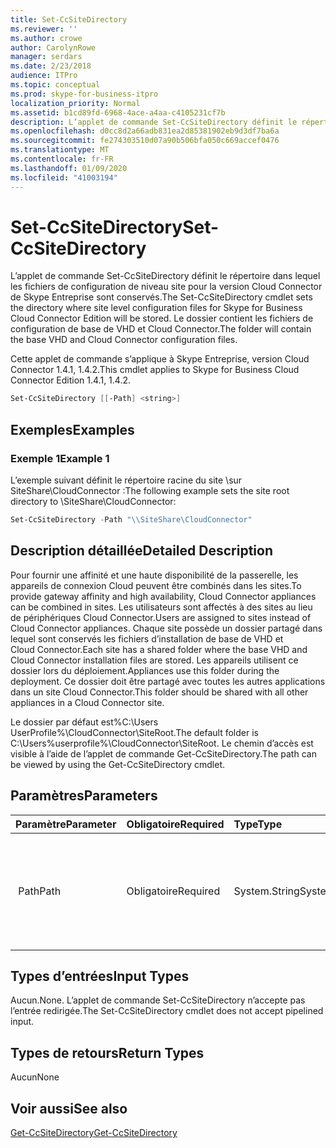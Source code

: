 ```yaml
---
title: Set-CcSiteDirectory
ms.reviewer: ''
ms.author: crowe
author: CarolynRowe
manager: serdars
ms.date: 2/23/2018
audience: ITPro
ms.topic: conceptual
ms.prod: skype-for-business-itpro
localization_priority: Normal
ms.assetid: b1cd89fd-6968-4ace-a4aa-c4105231cf7b
description: L’applet de commande Set-CcSiteDirectory définit le répertoire dans lequel les fichiers de configuration de niveau site pour la version Cloud Connector de Skype Entreprise sont conservés. Le dossier contient les fichiers de configuration de base de VHD et Cloud Connector.
ms.openlocfilehash: d0cc8d2a66adb831ea2d85381902eb9d3df7ba6a
ms.sourcegitcommit: fe274303510d07a90b506bfa050c669accef0476
ms.translationtype: MT
ms.contentlocale: fr-FR
ms.lasthandoff: 01/09/2020
ms.locfileid: "41003194"
---
```

# <a name="set-ccsitedirectory"></a><span data-ttu-id="ed639-104">Set-CcSiteDirectory</span><span class="sxs-lookup"><span data-stu-id="ed639-104">Set-CcSiteDirectory</span></span>
 
<span data-ttu-id="ed639-105">L’applet de commande Set-CcSiteDirectory définit le répertoire dans lequel les fichiers de configuration de niveau site pour la version Cloud Connector de Skype Entreprise sont conservés.</span><span class="sxs-lookup"><span data-stu-id="ed639-105">The Set-CcSiteDirectory cmdlet sets the directory where site level configuration files for Skype for Business Cloud Connector Edition will be stored.</span></span> <span data-ttu-id="ed639-106">Le dossier contient les fichiers de configuration de base de VHD et Cloud Connector.</span><span class="sxs-lookup"><span data-stu-id="ed639-106">The folder will contain the base VHD and Cloud Connector configuration files.</span></span>
  
<span data-ttu-id="ed639-107">Cette applet de commande s’applique à Skype Entreprise, version Cloud Connector 1.4.1, 1.4.2.</span><span class="sxs-lookup"><span data-stu-id="ed639-107">This cmdlet applies to Skype for Business Cloud Connector Edition 1.4.1, 1.4.2.</span></span>
  
```powershell
Set-CcSiteDirectory [[-Path] <string>]
```

## <a name="examples"></a><span data-ttu-id="ed639-108">Exemples</span><span class="sxs-lookup"><span data-stu-id="ed639-108">Examples</span></span>
<span data-ttu-id="ed639-109"><a name="Examples"> </a></span><span class="sxs-lookup"><span data-stu-id="ed639-109"></span></span>

### <a name="example-1"></a><span data-ttu-id="ed639-110">Exemple 1</span><span class="sxs-lookup"><span data-stu-id="ed639-110">Example 1</span></span>

<span data-ttu-id="ed639-111">L’exemple suivant définit le répertoire racine du site \\sur SiteShare\CloudConnector :</span><span class="sxs-lookup"><span data-stu-id="ed639-111">The following example sets the site root directory to \\SiteShare\CloudConnector:</span></span>
  
```powershell
Set-CcSiteDirectory -Path "\\SiteShare\CloudConnector"
```

## <a name="detailed-description"></a><span data-ttu-id="ed639-112">Description détaillée</span><span class="sxs-lookup"><span data-stu-id="ed639-112">Detailed Description</span></span>
<span data-ttu-id="ed639-113"><a name="DetailedDescription"> </a></span><span class="sxs-lookup"><span data-stu-id="ed639-113"></span></span>

<span data-ttu-id="ed639-114">Pour fournir une affinité et une haute disponibilité de la passerelle, les appareils de connexion Cloud peuvent être combinés dans les sites.</span><span class="sxs-lookup"><span data-stu-id="ed639-114">To provide gateway affinity and high availability, Cloud Connector appliances can be combined in sites.</span></span> <span data-ttu-id="ed639-115">Les utilisateurs sont affectés à des sites au lieu de périphériques Cloud Connector.</span><span class="sxs-lookup"><span data-stu-id="ed639-115">Users are assigned to sites instead of Cloud Connector appliances.</span></span> <span data-ttu-id="ed639-116">Chaque site possède un dossier partagé dans lequel sont conservés les fichiers d’installation de base de VHD et Cloud Connector.</span><span class="sxs-lookup"><span data-stu-id="ed639-116">Each site has a shared folder where the base VHD and Cloud Connector installation files are stored.</span></span> <span data-ttu-id="ed639-117">Les appareils utilisent ce dossier lors du déploiement.</span><span class="sxs-lookup"><span data-stu-id="ed639-117">Appliances use this folder during the deployment.</span></span> <span data-ttu-id="ed639-118">Ce dossier doit être partagé avec toutes les autres applications dans un site Cloud Connector.</span><span class="sxs-lookup"><span data-stu-id="ed639-118">This folder should be shared with all other appliances in a Cloud Connector site.</span></span>
  
<span data-ttu-id="ed639-119">Le dossier par défaut est\%C:\Users UserProfile%\CloudConnector\SiteRoot.</span><span class="sxs-lookup"><span data-stu-id="ed639-119">The default folder is C:\Users\%userprofile%\CloudConnector\SiteRoot.</span></span> <span data-ttu-id="ed639-120">Le chemin d’accès est visible à l’aide de l’applet de commande Get-CcSiteDirectory.</span><span class="sxs-lookup"><span data-stu-id="ed639-120">The path can be viewed by using the Get-CcSiteDirectory cmdlet.</span></span>
  
## <a name="parameters"></a><span data-ttu-id="ed639-121">Paramètres</span><span class="sxs-lookup"><span data-stu-id="ed639-121">Parameters</span></span>
<span data-ttu-id="ed639-122"><a name="DetailedDescription"> </a></span><span class="sxs-lookup"><span data-stu-id="ed639-122"></span></span>

|<span data-ttu-id="ed639-123">**Paramètre**</span><span class="sxs-lookup"><span data-stu-id="ed639-123">**Parameter**</span></span>|<span data-ttu-id="ed639-124">**Obligatoire**</span><span class="sxs-lookup"><span data-stu-id="ed639-124">**Required**</span></span>|<span data-ttu-id="ed639-125">**Type**</span><span class="sxs-lookup"><span data-stu-id="ed639-125">**Type**</span></span>|<span data-ttu-id="ed639-126">**Description**</span><span class="sxs-lookup"><span data-stu-id="ed639-126">**Description**</span></span>|
|:-----|:-----|:-----|:-----|
| <span data-ttu-id="ed639-127"> Path</span><span class="sxs-lookup"><span data-stu-id="ed639-127">Path</span></span> <br/> | <span data-ttu-id="ed639-128">Obligatoire</span><span class="sxs-lookup"><span data-stu-id="ed639-128">Required</span></span> <br/> | <span data-ttu-id="ed639-129">System.String</span><span class="sxs-lookup"><span data-stu-id="ed639-129">System.String</span></span> <br/> |<span data-ttu-id="ed639-130">Indique le chemin d’accès du dossier dans lequel les fichiers de site Cloud Connector seront stockés.</span><span class="sxs-lookup"><span data-stu-id="ed639-130">Provides the path to the folder where Cloud Connector site files will be stored.</span></span>  <br/> |
   
## <a name="input-types"></a><span data-ttu-id="ed639-131">Types d’entrées</span><span class="sxs-lookup"><span data-stu-id="ed639-131">Input Types</span></span>
<span data-ttu-id="ed639-132"><a name="InputTypes"> </a></span><span class="sxs-lookup"><span data-stu-id="ed639-132"></span></span>

<span data-ttu-id="ed639-133">Aucun.</span><span class="sxs-lookup"><span data-stu-id="ed639-133">None.</span></span> <span data-ttu-id="ed639-134">L’applet de commande Set-CcSiteDirectory n’accepte pas l’entrée redirigée.</span><span class="sxs-lookup"><span data-stu-id="ed639-134">The Set-CcSiteDirectory cmdlet does not accept pipelined input.</span></span>
  
## <a name="return-types"></a><span data-ttu-id="ed639-135">Types de retours</span><span class="sxs-lookup"><span data-stu-id="ed639-135">Return Types</span></span>
<span data-ttu-id="ed639-136"><a name="ReturnTypes"> </a></span><span class="sxs-lookup"><span data-stu-id="ed639-136"></span></span>

<span data-ttu-id="ed639-137">Aucun</span><span class="sxs-lookup"><span data-stu-id="ed639-137">None</span></span>
  
## <a name="see-also"></a><span data-ttu-id="ed639-138">Voir aussi</span><span class="sxs-lookup"><span data-stu-id="ed639-138">See also</span></span>
<span data-ttu-id="ed639-139"><a name="ReturnTypes"> </a></span><span class="sxs-lookup"><span data-stu-id="ed639-139"></span></span>

[<span data-ttu-id="ed639-140">Get-CcSiteDirectory</span><span class="sxs-lookup"><span data-stu-id="ed639-140">Get-CcSiteDirectory</span></span>](get-ccsitedirectory.md)
  

